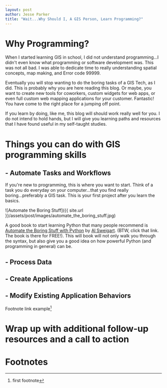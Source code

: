 ```yaml
---
layout: post
author: Jesse Parker
title: "Wait...Why Should I, A GIS Person, Learn Programming?"
---
```


# Why Programming?
When I started learning GIS in school, I did not understand programming...I didn't even know what programming or software development was. This was not all bad. I was able to dedicate time to really understanding spatial concepts, map making, and Error code 99999. 

Eventually you will stop wanting to do the boring tasks of a GIS Tech, as I did. This is probably why you are here reading this blog. Or maybe, you want to create new tools for coworkers, custom widgets for web apps, or even full custom web mapping applications for your customer. Fantastic! You have come to the right place for a jumping off point.

If you learn by doing, like me, this blog will should work really well for you. I do not intend to hold hands, but I will give you learning paths and resources that I have found useful in my self-taught studies.


# Things you can do with GIS programming skills

## - Automate Tasks and Workflows
If you're new to programming, this is where you want to start. Think of a task you do everyday on your computer...that you find really boring...preferably a GIS task. This is your first project after you learn the basics. 

![Automate the Boring Stuff]({{ site.url }}/assets/post/images/automate_the_boring_stuff.jpg)

A good book to start learning Python that many people recommend is [Automate the Boring Stuff with Python](https://automatetheboringstuff.com/) by [Al Sweigart](https://twitter.com/AlSweigart). (BTW, click that link. The book is there for FREE!). This will book will not only walk you through the syntax, but also give you a good idea on how powerful Python (and programming in general) can be.

## - Process Data

## - Create Applications

## - Modify Existing Application Behaviors


Footnote link example[^1]

# Wrap up with additional follow-up resources and a call to action


# Footnotes
[^1]: first footnote